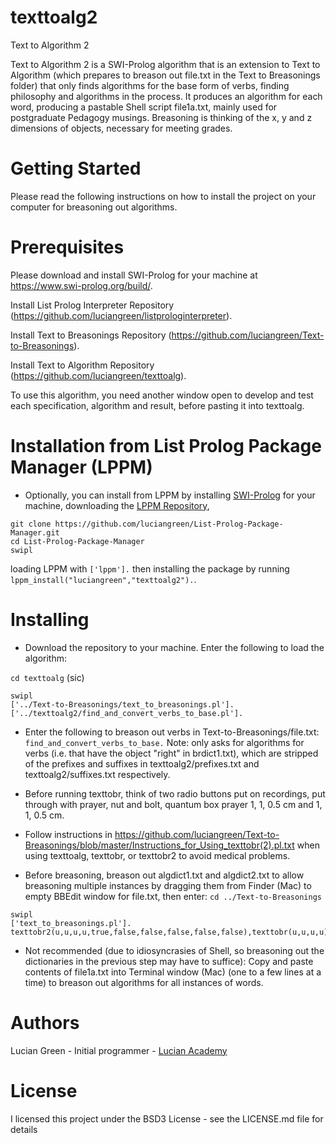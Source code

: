 # texttoalg2
Text to Algorithm 2

Text to Algorithm 2 is a SWI-Prolog algorithm that is an extension to Text to Algorithm (which prepares to breason out file.txt in the Text to Breasonings folder) that only finds algorithms for the base form of verbs, finding philosophy and algorithms in the process.  It produces an algorithm for each word, producing a pastable Shell script file1a.txt, mainly used for postgraduate Pedagogy musings.  Breasoning is thinking of the x, y and z dimensions of objects, necessary for meeting grades.

# Getting Started

Please read the following instructions on how to install the project on your computer for breasoning out algorithms.

# Prerequisites

Please download and install SWI-Prolog for your machine at https://www.swi-prolog.org/build/.

Install List Prolog Interpreter Repository (https://github.com/luciangreen/listprologinterpreter).

Install Text to Breasonings Repository (https://github.com/luciangreen/Text-to-Breasonings).

Install Text to Algorithm Repository (https://github.com/luciangreen/texttoalg).

To use this algorithm, you need another window open to develop and test each specification, algorithm and result, before pasting it into texttoalg.


# Installation from List Prolog Package Manager (LPPM)

* Optionally, you can install from LPPM by installing <a href="https://www.swi-prolog.org/build/">SWI-Prolog</a> for your machine, downloading the <a href="https://github.com/luciangreen/List-Prolog-Package-Manager">LPPM Repository</a>,
```
git clone https://github.com/luciangreen/List-Prolog-Package-Manager.git
cd List-Prolog-Package-Manager
swipl
```
loading LPPM with `['lppm'].` then installing the package by running `lppm_install("luciangreen","texttoalg2").`.

# Installing

* Download the repository to your machine.
Enter the following to load the algorithm:

`cd texttoalg` (sic)
```
swipl
['../Text-to-Breasonings/text_to_breasonings.pl'].
['../texttoalg2/find_and_convert_verbs_to_base.pl'].
```

* Enter the following to breason out verbs in Text-to-Breasonings/file.txt:
`find_and_convert_verbs_to_base.`
Note: only asks for algorithms for verbs (i.e. that have the object "right" in brdict1.txt), which are stripped of the prefixes and suffixes in texttoalg2/prefixes.txt and texttoalg2/suffixes.txt respectively.


* Before running texttobr, think of two radio buttons put on recordings, put through with prayer, nut and bolt, quantum box prayer 1, 1, 0.5 cm and 1, 1, 0.5 cm.

* Follow instructions in https://github.com/luciangreen/Text-to-Breasonings/blob/master/Instructions_for_Using_texttobr(2).pl.txt when using texttoalg, texttobr, or texttobr2 to avoid medical problems.

* Before breasoning, breason out algdict1.txt and algdict2.txt to allow breasoning multiple instances by dragging them from Finder (Mac) to empty BBEdit window for file.txt, then enter:
`cd ../Text-to-Breasonings`
```
swipl
['text_to_breasonings.pl'].
texttobr2(u,u,u,u,true,false,false,false,false,false),texttobr(u,u,u,u).
```
* Not recommended (due to idiosyncrasies of Shell, so breasoning out the dictionaries in the previous step may have to suffice): Copy and paste contents of file1a.txt into Terminal window (Mac) (one to a few lines at a time) to breason out algorithms for all instances of words.

# Authors

Lucian Green - Initial programmer - <a href="https://www.lucianacademy.com/">Lucian Academy</a>

# License

I licensed this project under the BSD3 License - see the LICENSE.md file for details
